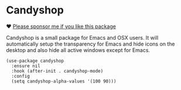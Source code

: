 # Candyshop

❤️ [Please sponsor me if you like this package](https://github.com/sponsors/konrad1977)

Candyshop is a small package for Emacs and OSX users. It will automatically setup the transparency for Emacs and hide icons on the desktop and also hide all active windows except for Emacs.

```emacs-lisp
(use-package candyshop
  :ensure nil
  :hook (after-init . candyshop-mode)
  :config
  (setq candyshop-alpha-values '(100 90)))
```
